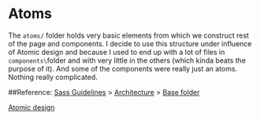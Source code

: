 # Atoms

The `atoms/` folder holds very basic elements from which we construct rest of the page and components. I decide to use this structure under influence of Atomic design and because I used to end up with a lot of files in `components\`folder and with very little in the others (which kinda beats the purpose of it). And some of the components were really just an atoms. Nothing really complicated.

##Reference:
[Sass Guidelines](http://sass-guidelin.es/) > [Architecture](http://sass-guidelin.es/#architecture) > [Base folder](http://sass-guidelin.es/#base-folder)

[Atomic design](http://bradfrost.com/blog/post/atomic-web-design/)




